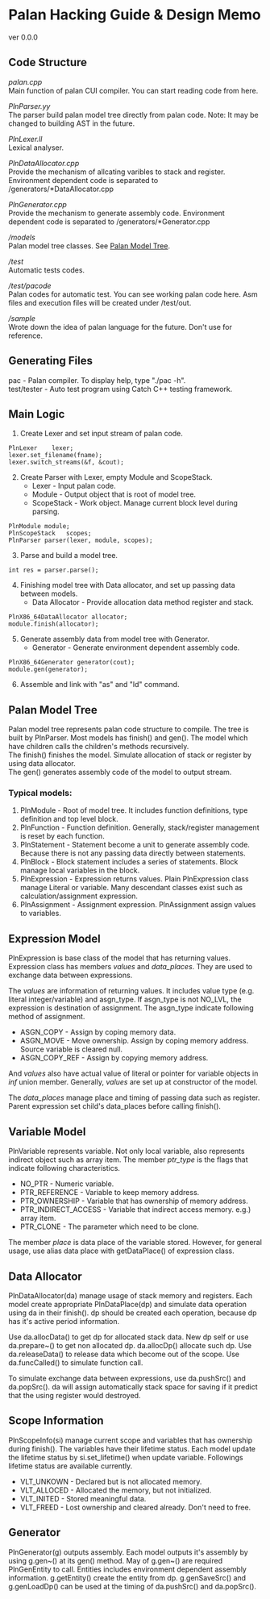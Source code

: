 Palan Hacking Guide & Design Memo
===================

ver 0.0.0

Code Structure
--------------
*palan.cpp*  
	Main function of palan CUI compiler.
	You can start reading code from here.

*PlnParser.yy*  
	The parser build palan model tree directly from palan code.
	Note: It may be changed to building AST in the future.

*PlnLexer.ll*  
	Lexical analyser.

*PlnDataAllocator.cpp*  
	Provide the mechanism of allcating varibles to stack and register.
	Environment dependent code is separated to /generators/*DataAllocator.cpp 

*PlnGenerator.cpp*  
	Provide the mechanism to generate assembly code.
	Environment dependent code is separated to /generators/*Generator.cpp 
	
*/models*  
	Palan model tree classes. See [Palan Model Tree](#PMT).

*/test*  
	Automatic tests codes.

*/test/pacode*  
	Palan codes for automatic test.
	You can see working palan code here.
	Asm files and execution files will be created under /test/out.

*/sample*  
	Wrote down the idea of palan language for the future.
	Don't use for reference.

Generating Files
----------------
pac - Palan compiler. To display help, type "./pac -h".  
test/tester - Auto test program using Catch C++ testing framework.  

Main Logic
----------
1. Create Lexer and set input stream of palan code.  
```
PlnLexer	lexer;
lexer.set_filename(fname);
lexer.switch_streams(&f, &cout);
```
2. Create Parser with Lexer, empty Module and ScopeStack.
	* Lexer - Input palan code.
	* Module - Output object that is root of model tree.
	* ScopeStack - Work object. Manage current block level during parsing.
```
PlnModule module;
PlnScopeStack	scopes;
PlnParser parser(lexer, module, scopes);
```
3. Parse and build a model tree.
```
int res = parser.parse();
```
4. Finishing model tree with Data allocator, and set up passing data between models.
	* Data Allocator - Provide allocation data method register and stack.
```
PlnX86_64DataAllocator allocator;
module.finish(allocator);
```
5. Generate assembly data from model tree with Generator.
	* Generator - Generate environment dependent assembly code.
```
PlnX86_64Generator generator(cout);
module.gen(generator);
```
6. Assemble and link with "as" and "ld" command.

Palan Model Tree<a name="PMT"></a>
----------------
Palan model tree represents palan code structure to compile.
The tree is built by PlnParser. Most models has finish() and gen().
The model which have children calls the children's methods recursively.  
The finish() finishes the model. Simulate allocation of stack or register by using data allocator.  
The gen() generates assembly code of the model to output stream.  

### Typical models:  
1. PlnModule - Root of model tree. It includes function definitions, type definition and top level block.
2. PlnFunction - Function definition. Generally, stack/register management is reset by each function.
3. PlnStatement - Statement become a unit to generate assembly code. Because there is not any passing data directly between statements.
4. PlnBlock - Block statement includes a series of statements. Block manage local variables in the block.
5. PlnExpression - Expression returns values. Plain PlnExpression class manage Literal or variable.
	Many descendant classes exist such as calculation/assignment expression.
6. PlnAssignment - Assignment expression. PlnAssignment assign values to variables.

Expression Model
----------------
PlnExpression is base class of the model that has returning values.
Expression class has members *values* and *data_places*.
They are used to exchange data between expressions.

The *values* are information of returning values.
It includes value type (e.g. literal integer/variable) and asgn_type.
If asgn_type is not NO_LVL, the expression is destination of assignment.
The asgn_type indicate following method of assignment.  

* ASGN_COPY - Assign by coping memory data.
* ASGN_MOVE - Move ownership. Assign by coping memory address. Source variable is cleared null.
* ASGN_COPY_REF - Assign by copying memory address.

And *values* also have actual value of literal or pointer for variable objects in *inf* union member.
Generally, *values* are set up at constructor of the model.

The *data_places* manage place and timing of passing data such as register.
Parent expression set child's data_places before calling finish().

Variable Model
--------------
PlnVariable represents variable. Not only local variable, also represents indirect object such as array item.
The member *ptr_type* is the flags that indicate following characteristics.

* NO_PTR - Numeric variable.
* PTR_REFERENCE - Variable to keep memory address.
* PTR_OWNERSHIP - Variable that has ownership of memory address.
* PTR_INDIRECT_ACCESS - Variable that indirect access memory. e.g.) array item.
* PTR_CLONE - The parameter which need to be clone.

The member *place* is data place of the variable stored.
However, for general usage, use alias data place with getDataPlace() of expression class.

Data Allocator
--------------
PlnDataAllocator(da) manage usage of stack memory and registers.
Each model create appropriate PlnDataPlace(dp) and simulate data operation
using da in their finish(). dp should be created each operation,
because dp has it's active period information.

Use da.allocData() to get dp for allocated stack data.
New dp self or use da.prepare~() to get non allocated dp.
da.allocDp() allocate such dp.
Use da.releaseData() to release data which become out of the scope.
Use da.funcCalled() to simulate function call.

To simulate exchange data between expressions, use da.pushSrc() and da.popSrc().
da will assign automatically stack space for saving if it predict that the using register would destroyed.

Scope Information
-----------------
PlnScopeInfo(si) manage current scope and variables that has ownership during finish().
The variables have their lifetime status.
Each model update the lifetime status by si.set_lifetime() when update variable.
Followings lifetime status are available currently.

* VLT_UNKOWN - Declared but is not allocated memory.
* VLT_ALLOCED - Allocated the memory, but not initialized.
* VLT_INITED - Stored meaningful data.
* VLT_FREED - Lost ownership and cleared already. Don't need to free.

Generator
---------
PlnGenerator(g) outputs assembly.
Each model outputs it's assembly by using g.gen~() at its gen() method.
May of g.gen~() are required PlnGenEntity to call.
Entities includes environment dependent assembly information.
g.getEntity() create the entity from dp.
g.genSaveSrc() and g.genLoadDp() can be used at the timing of da.pushSrc() and da.popSrc().

